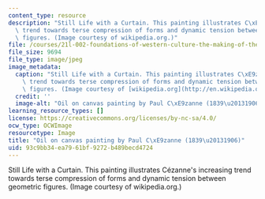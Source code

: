 ```yaml
---
content_type: resource
description: "Still Life with a Curtain. This painting illustrates C\xE9zanne's increasing\
  \ trend towards terse compression of forms and dynamic tension between geometric\
  \ figures. (Image courtesy of wikipedia.org.)"
file: /courses/21l-002-foundations-of-western-culture-the-making-of-the-modern-world-spring-2010/93c9bb34ea7961bf9272b489becd4724_21l-002s10-th.jpg
file_size: 9694
file_type: image/jpeg
image_metadata:
  caption: "Still Life with a Curtain. This painting illustrates C\xE9zanne's increasing\
    \ trend towards terse compression of forms and dynamic tension between geometric\
    \ figures. (Image courtesy of [wikipedia.org](http://en.wikipedia.org/wiki/File:C%C3%A9zanne,_Paul_-_Still_Life_with_a_Curtain.jpg).)"
  credit: ''
  image-alt: "Oil on canvas painting by Paul C\xE9zanne (1839\u20131906)."
learning_resource_types: []
license: https://creativecommons.org/licenses/by-nc-sa/4.0/
ocw_type: OCWImage
resourcetype: Image
title: "Oil on canvas painting by Paul C\xE9zanne (1839\u20131906)"
uid: 93c9bb34-ea79-61bf-9272-b489becd4724
---
```

Still Life with a Curtain. This painting illustrates Cézanne's increasing trend towards terse compression of forms and dynamic tension between geometric figures. (Image courtesy of wikipedia.org.)